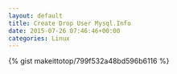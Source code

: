 ```yaml
---
layout: default                                                                                                              
title: Create Drop User Mysql.Info                                                                                                                       
date: 2015-07-26 07:46:46+00:00                                                                                                                        
categories: Linux                                                                                                                
---                                                                                                                              
```


{% gist makeittotop/799f532a48bd596b6116 %}                                                                                                           


